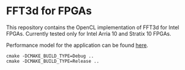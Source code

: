 # FFT3d for FPGAs

This repository contains the OpenCL implementation of FFT3d for Intel FPGAs. Currently tested only for Intel Arria 10 and Stratix 10 FPGAs.

Performance model for the application can be found [here](docs/3dfft_model.md).

```
cmake -DCMAKE_BUILD_TYPE=Debug ..
cmake -DCMAKE_BUILD_TYPE=Release ..
```